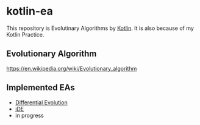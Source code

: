 # kotlin-ea
This repository is Evolutinary Algorithms by [Kotlin](http://kotlinlang.org/).
It is also because of my Kotlin Practice.

## Evolutionary Algorithm
https://en.wikipedia.org/wiki/Evolutionary_algorithm

## Implemented EAs
 * [Differential Evolution](http://sci2s.ugr.es/docencia/sf1/StornPrice97.pdf)
 * [jDE](http://natcomp.liacs.nl/SWI/papers/Differential%20Evolution/Self-Adapting%20Control%20Parameters%20in%20Differential.pdf)
  * in progress
